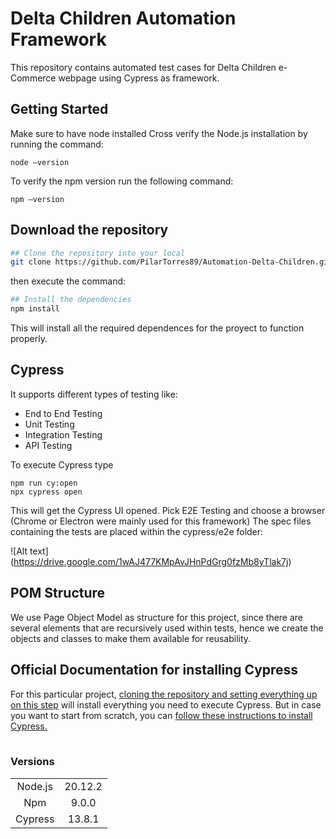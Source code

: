 # Delta Children Automation Framework

This repository contains automated test cases for Delta Children e-Commerce webpage using Cypress as framework.

## Getting Started

Make sure to have node installed
Cross verify the Node.js installation by running the command:

```
node –version
```

To verify the npm version run the following command:

```
npm –version
```
## Download the repository

```bash
## Clone the repository into your local
git clone https://github.com/PilarTorres89/Automation-Delta-Children.git
```

then execute the command:

```bash
## Install the dependencies
npm install
```

This will install all the required dependences for the proyect to function properly.

## Cypress

It supports different types of testing like:

- End to End Testing
- Unit Testing
- Integration Testing
- API Testing

To execute Cypress type

```
npm run cy:open
npx cypress open
```

This will get the Cypress UI opened. Pick E2E Testing and choose a browser (Chrome or Electron were mainly used for this framework)
The spec files containing the tests are placed within the cypress/e2e folder:

![Alt text] (https://drive.google.com/1wAJ477KMpAvJHnPdGrg0fzMb8yTlak7j)


## POM Structure

We use Page Object Model as structure for this project, since there are several elements that are recursively used within tests, hence we create the objects and classes to make them available for reusability.


## Official Documentation for installing Cypress

For this particular project, [cloning the repository and setting everything up on this step](#download-the-repository) will install everything you need to execute Cypress.
But in case you want to start from scratch, you can
[follow these instructions to install Cypress.](https://on.cypress.io/installing-cypress)

|     |     |     |     |     |     |     |
| :-: | :-: | :-: | :-: | :-: | :-: | :-: |

### Versions

|         |         |
| :-----: | :-----: |
| Node.js | 20.12.2 |
|   Npm   |  9.0.0  |
| Cypress | 13.8.1  |

